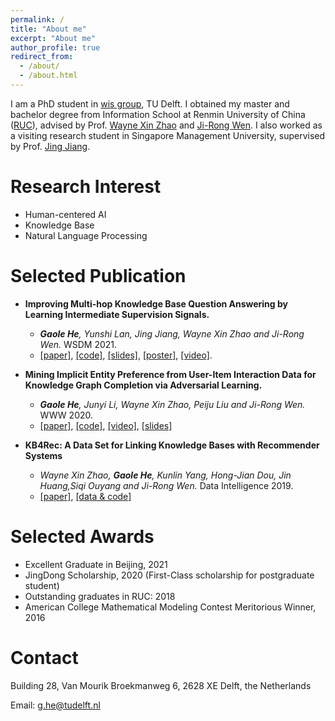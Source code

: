 ```yaml
---
permalink: /
title: "About me"
excerpt: "About me"
author_profile: true
redirect_from: 
  - /about/
  - /about.html
---
```


I am a PhD student in [wis group](http://wis.ewi.tudelft.nl/), TU Delft. 
I obtained my master and bachelor degree from Information School at Renmin University of China ([RUC]((https://ruc.edu.cn/))), advised by Prof. [Wayne Xin Zhao](http://playbigdata.ruc.edu.cn/batmanfly/) and [Ji-Rong Wen](https://scholar.google.co.jp/citations?user=tbxCHJgAAAAJ). I also worked as a visiting research student in Singapore Management University, supervised by Prof. [Jing Jiang](http://www.mysmu.edu/faculty/jingjiang/). 


Research Interest
======
- Human-centered AI
- Knowledge Base
- Natural Language Processing


Selected Publication
======
- **Improving Multi-hop Knowledge Base Question Answering by Learning Intermediate Supervision Signals.**
  - ***Gaole He**, Yunshi Lan, Jing Jiang, Wayne Xin Zhao and Ji-Rong Wen.* WSDM 2021.
  - [[paper]](http://RichardHGL.github.io/files/wsdm2021.pdf), [[code]](https://github.com/RichardHGL/WSDM2021_NSM), [[slides]](https://github.com/RichardHGL/WSDM2021_NSM/blob/main/presentation/wsdm_slides_ver2.pptx), [[poster]](https://github.com/RichardHGL/WSDM2021_NSM/blob/main/presentation/wsdm-poster.pdf), [[video]](https://vimeo.com/518921912).

- **Mining Implicit Entity Preference from User-Item Interaction Data for Knowledge Graph Completion via Adversarial Learning.**
  - ***Gaole He**, Junyi Li, Wayne Xin Zhao, Peiju Liu and Ji-Rong Wen.* WWW 2020.
  - [[paper]](http://RichardHGL.github.io/files/www2020.pdf), [[code]](https://github.com/RichardHGL/UPGAN), [[video]](https://www.youtube.com/watch?v=SABAIvhhMm0&list=PLJNwhMK_V7EyZCUt6SjW4JthoM9-QiHMZ&index=43), [[slides]](https://github.com/RichardHGL/UPGAN/blob/master/www_slides.pptx)

- **KB4Rec: A Data Set for Linking Knowledge Bases with Recommender Systems**
  - *Wayne Xin Zhao, **Gaole He**, Kunlin Yang, Hong-Jian Dou, Jin Huang,Siqi Ouyang and Ji-Rong Wen.* Data Intelligence 2019.
  - [[paper]](http://RichardHGL.github.io/files/KB4Rec.pdf), [[data & code]](https://github.com/RUCDM/KB4Rec)


Selected Awards
======
- Excellent Graduate in Beijing, 2021
- JingDong Scholarship, 2020 (First-Class scholarship for postgraduate student)
- Outstanding graduates in RUC: 2018
- American College Mathematical Modeling Contest Meritorious Winner, 2016

Contact
======
Building 28, Van Mourik Broekmanweg 6, 2628 XE Delft, the Netherlands

Email: g.he@tudelft.nl
